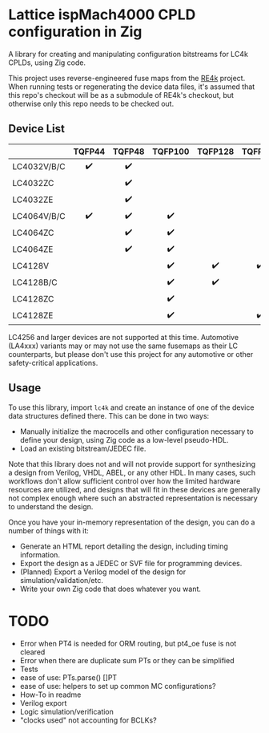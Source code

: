 # Lattice ispMach4000 CPLD configuration in Zig

A library for creating and manipulating configuration bitstreams for LC4k CPLDs, using Zig code.

This project uses reverse-engineered fuse maps from the [RE4k](https://github.com/bcrist/re4k) project.  When running tests or regenerating the device data files, it's assumed that this repo's checkout will be as a submodule of RE4k's checkout, but otherwise only this repo needs to be checked out.

## Device List

|            |TQFP44|TQFP48|TQFP100|TQFP128|TQFP144|csBGA56|csBGA64|csBGA132|csBGA144|ucBGA64|ucBGA132|
|:-----------|:----:|:----:|:-----:|:-----:|:-----:|:-----:|:-----:|:------:|:------:|:-----:|:------:|
|LC4032V/B/C | ✔️  | ✔️   |       |       |       |       |       |        |        |       |        |
|LC4032ZC    |      | ✔️   |       |       |       | ✔️   |       |        |        |       |        |
|LC4032ZE    |      | ✔️   |       |       |       |       | ✔️   |        |        |       |        |
|LC4064V/B/C | ✔️  | ✔️   | ✔️    |       |       |       |       |        |        |       |        |
|LC4064ZC    |      | ✔️   | ✔️   |       |       | ✔️    |       | ✔️    |        |       |        |
|LC4064ZE    |      | ✔️   | ✔️   |       |       |       | ✔️    |        | ✔️    | ✔️    |        |
|LC4128V     |      |      | ✔️    | ✔️   | ✔️    |       |       |        |        |       |        |
|LC4128B/C   |      |      | ✔️    | ✔️   |       |       |       |        |        |       |        |
|LC4128ZC    |      |      | ✔️    |       |       |       |       | ✔️    |        |       |        |
|LC4128ZE    |      |      | ✔️    |       | ✔️   |       |       |        | ✔️     |       | ✔️    |

LC4256 and larger devices are not supported at this time.  Automotive (LA4xxx) variants may or may not
use the same fusemaps as their LC counterparts, but please don't use this project for any automotive or
other safety-critical applications.

## Usage

To use this library, import `lc4k` and create an instance of one of the device data structures defined there.  This can be done in two ways:

* Manually initialize the macrocells and other configuration necessary to define your design, using Zig code as a low-level pseudo-HDL.
* Load an existing bitstream/JEDEC file.

Note that this library does not and will not provide support for synthesizing a design from Verilog, VHDL, ABEL, or any other HDL.  In many cases, such workflows don't allow sufficient control over how the limited hardware resources are utilized, and designs that will fit in these devices are generally not complex enough where such an abstracted representation is necessary to understand the design.

Once you have your in-memory representation of the design, you can do a number of things with it:

* Generate an HTML report detailing the design, including timing information.
* Export the design as a JEDEC or SVF file for programming devices.
* (Planned) Export a Verilog model of the design for simulation/validation/etc.
* Write your own Zig code that does whatever you want.

# TODO
* Error when PT4 is needed for ORM routing, but pt4_oe fuse is not cleared
* Error when there are duplicate sum PTs or they can be simplified
* Tests
* ease of use: PTs.parse() []PT
* ease of use: helpers to set up common MC configurations?
* How-To in readme
* Verilog export
* Logic simulation/verification
* "clocks used" not accounting for BCLKs?